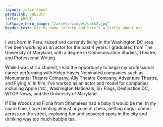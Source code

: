 ```yaml
---
layout: julie-about
permalink: /about/
title: ABOUT
fullpage_hero_image: "/assets/images/dark2.jpg"
header_text: Hi! My name Julieta and here's a little about me: 
---
```

I was born in Peru, raised and currently living in the Washington DC area, I've been working as an actor for the past 4 years. I graduated from The University of Maryland, with a degree in Communication Studies, Theatre, and Professional Writing.

While I was still a student, I had the opportunity to begin my professional career performing with Helen Hayes Nominated companies such as Monumental Theatre Company, Ally Theatre Company, Adventure Theatre, and Flying V. In film, I've worked as an actor and model for companies including Apple INC., Washington Nationals, Six Flags, Destination DC, WTOP News, and the University of Maryland.

If Elle Woods and Fiona from Shameless had a baby it would be me. In my spare time, I love beating almost anyone at chess, petting dogs I comes across on the street, exploring fun undiscovered spots in the city and drinking way too much bubble tea.
